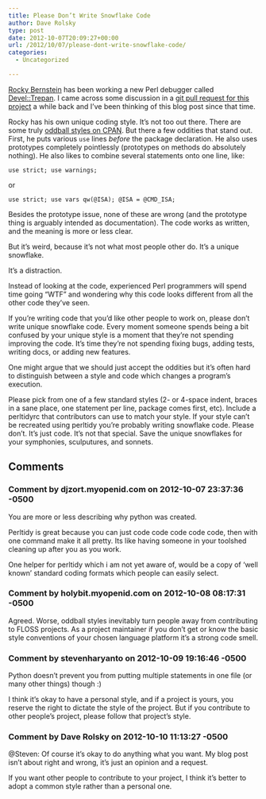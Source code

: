 ```yaml
---
title: Please Don’t Write Snowflake Code
author: Dave Rolsky
type: post
date: 2012-10-07T20:09:27+00:00
url: /2012/10/07/please-dont-write-snowflake-code/
categories:
  - Uncategorized

---
```

[Rocky Bernstein][1] has been working a new Perl debugger called [Devel::Trepan][2]. I came across some discussion in a [git pull request for this project][3] a while back and I&#8217;ve been thinking of this blog post since that time.

Rocky has his own unique coding style. It&#8217;s not too out there. There are some truly [oddball styles on CPAN][4]. But there a few oddities that stand out. First, he puts various `use` lines _before_ the package declaration. He also uses prototypes completely pointlessly (prototypes on methods do absolutely nothing). He also likes to combine several statements onto one line, like:

    use strict; use warnings;
    

or

    use strict; use vars qw(@ISA); @ISA = @CMD_ISA;
    

Besides the prototype issue, none of these are wrong (and the prototype thing is arguably intended as documentation). The code works as written, and the meaning is more or less clear.

But it&#8217;s weird, because it&#8217;s not what most people other do. It&#8217;s a unique snowflake.

It&#8217;s a distraction.

Instead of looking at the code, experienced Perl programmers will spend time going &#8220;WTF&#8221; and wondering why this code looks different from all the other code they&#8217;ve seen.

If you&#8217;re writing code that you&#8217;d like other people to work on, please don&#8217;t write unique snowflake code. Every moment someone spends being a bit confused by your unique style is a moment that they&#8217;re not spending improving the code. It&#8217;s time they&#8217;re not spending fixing bugs, adding tests, writing docs, or adding new features.

One might argue that we should just accept the oddities but it&#8217;s often hard to distinguish between a style and code which changes a program&#8217;s execution.

Please pick from one of a few standard styles (2- or 4-space indent, braces in a sane place, one statement per line, package comes first, etc). Include a perltidyrc that contributors can use to match your style. If your style can&#8217;t be recreated using perltidy you&#8217;re probably writing snowflake code. Please don&#8217;t. It&#8217;s just code. It&#8217;s not that special. Save the unique snowflakes for your symphonies, sculputures, and sonnets.

 [1]: https://metacpan.org/author/ROCKY
 [2]: https://metacpan.org/release/Devel-Trepan
 [3]: https://github.com/rocky/Perl-Devel-Trepan/pull/3
 [4]: https://metacpan.org/source/DOMIZIO/HTML-TableTiler-1.21/lib/HTML/TableTiler.pm

## Comments

### Comment by djzort.myopenid.com on 2012-10-07 23:37:36 -0500
You are more or less describing why python was created.

Perltidy is great because you can just code code code code code, then with one command make it all pretty. Its like having someone in your toolshed cleaning up after you as you work.

One helper for perltidy which i am not yet aware of, would be a copy of &#8216;well known&#8217; standard coding formats which people can easily select.

### Comment by holybit.myopenid.com on 2012-10-08 08:17:31 -0500
Agreed. Worse, oddball styles inevitably turn people away from contributing to FLOSS projects. As a project maintainer if you don&#8217;t get or know the basic style conventions of your chosen language platform it&#8217;s a strong code smell.

### Comment by stevenharyanto on 2012-10-09 19:16:46 -0500
Python doesn&#8217;t prevent you from putting multiple statements in one file (or many other things) though :)

I think it&#8217;s okay to have a personal style, and if a project is yours, you reserve the right to dictate the style of the project. But if you contribute to other people&#8217;s project, please follow that project&#8217;s style.

### Comment by Dave Rolsky on 2012-10-10 11:13:27 -0500
@Steven: Of course it&#8217;s okay to do anything what you want. My blog post isn&#8217;t about right and wrong, it&#8217;s just an opinion and a request.

If you want other people to contribute to your project, I think it&#8217;s better to adopt a common style rather than a personal one.